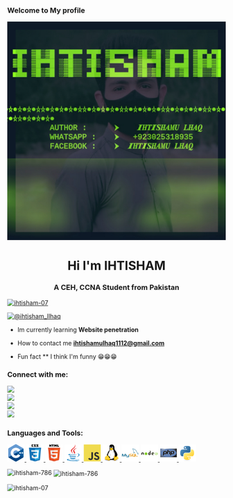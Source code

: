 ### Welcome to My profile
![Screenshot_20220519-161550_zoom](https://github.com/ihtisham-07/ihtisham-07/blob/main/ihtisham.jpg)

<h1 align="center">Hi  I'm IHTISHAM</h1>
<h3 align="center">A CEH, CCNA Student from Pakistan</h3>



<p align="left"> <a href="https://github.com/ryo-ma/github-profile-trophy"><img src="https://github-profile-trophy.vercel.app/?username=ihtisham-07" alt="ihtisham-07" /></a> </p>

<p align="left"> <a href="https://twitter.com/@ihtisham_llhaq" target="blank"><img src="https://img.shields.io/twitter/follow/@ihtisham_llhaq?logo=twitter&style=for-the-badge" alt="@ihtisham_llhaq" /></a> </p>

-  Im currently learning **Website penetration**

- How to contact me **ihtishamulhaq1112@gmail.com**

-  Fun fact ** I think I'm funny 😁😁😁

<h3 align="left">Connect with me:</h3>
<p align="left">

[![](https://img.shields.io/badge/Github-red?logo=Github&logoColor=red&labelColor=black)](ht) <br>
[![](https://img.shields.io/badge/Facebook-red?logo=Facebook&logoColor=red&labelColor=black)](http9) <br>
[![](https://img.shields.io/badge/Messenger-red?logo=Messenger&logoColor=red&labelColor=black)](htt9) <br>
[![](https://img.shields.io/badge/Whatsapp-green?logo=Whatsapp&logoColor=red&labelColor=green)](https://wa.me/+923025318935) <br>

</p>

<h3 align="left">Languages and Tools:</h3>
<p align="left"> <a href="https://www.w3schools.com/cpp/" target="_blank" rel="noreferrer"> <img src="https://raw.githubusercontent.com/devicons/devicon/master/icons/cplusplus/cplusplus-original.svg" alt="cplusplus" width="40" height="40"/> </a> <a href="https://www.w3schools.com/css/" target="_blank" rel="noreferrer"> <img src="https://raw.githubusercontent.com/devicons/devicon/master/icons/css3/css3-original-wordmark.svg" alt="css3" width="40" height="40"/> </a> <a href="https://www.w3.org/html/" target="_blank" rel="noreferrer"> <img src="https://raw.githubusercontent.com/devicons/devicon/master/icons/html5/html5-original-wordmark.svg" alt="html5" width="40" height="40"/> </a> <a href="https://www.java.com" target="_blank" rel="noreferrer"> <img src="https://raw.githubusercontent.com/devicons/devicon/master/icons/java/java-original.svg" alt="java" width="40" height="40"/> </a> <a href="https://developer.mozilla.org/en-US/docs/Web/JavaScript" target="_blank" rel="noreferrer"> <img src="https://raw.githubusercontent.com/devicons/devicon/master/icons/javascript/javascript-original.svg" alt="javascript" width="40" height="40"/> </a> <a href="https://www.linux.org/" target="_blank" rel="noreferrer"> <img src="https://raw.githubusercontent.com/devicons/devicon/master/icons/linux/linux-original.svg" alt="linux" width="40" height="40"/> </a> <a href="https://www.mysql.com/" target="_blank" rel="noreferrer"> <img src="https://raw.githubusercontent.com/devicons/devicon/master/icons/mysql/mysql-original-wordmark.svg" alt="mysql" width="40" height="40"/> </a> <a href="https://nodejs.org" target="_blank" rel="noreferrer"> <img src="https://raw.githubusercontent.com/devicons/devicon/master/icons/nodejs/nodejs-original-wordmark.svg" alt="nodejs" width="40" height="40"/> </a> <a href="https://www.php.net" target="_blank" rel="noreferrer"> <img src="https://raw.githubusercontent.com/devicons/devicon/master/icons/php/php-original.svg" alt="php" width="40" height="40"/> </a> <a href="https://www.python.org" target="_blank" rel="noreferrer"> <img src="https://raw.githubusercontent.com/devicons/devicon/master/icons/python/python-original.svg" alt="python" width="40" height="40"/> </a> </p>

<p><img align="left" src="https://github-readme-stats.vercel.app/api/top-langs?username=ihtisham-786&show_icons=true&locale=en&layout=compact" alt="ihtisham-786" /></p>

<p>&nbsp;<img align="center" src="https://github-readme-stats.vercel.app/api?username=ihtisham-786&show_icons=true&locale=en" alt="ihtisham-786" /></p>

<p><img align="center" src="https://github-readme-streak-stats.herokuapp.com/?user=ihtisham-07&" alt="ihtisham-07" /></p>



